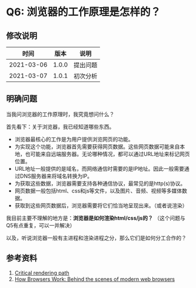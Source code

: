 # Q6: 浏览器的工作原理是怎样的？

## 修改说明

| 时间 | 版本 | 说明 |
| ---- | ---- | ---- |
| 2021-03-06 | 1.0.0 | 提出问题 |
| 2021-03-07 | 1.0.1 | 初次分析 |

## 明确问题

当我问浏览器的工作原理时，我究竟想问什么？

首先看下：关于浏览器，我已经知道哪些东西。

- 浏览器最核心的工作是为用户提供浏览网页的功能。
- 为实现这个功能，浏览器首先需要获得网页数据。这些网页数据可能来自本地，也可能来自远端服务器。无论哪种情况，都可以通过URL地址来标记网页位置。
- URL地址一般提供的是域名，而网络通信时需要的是IP地址。因此一般需要通过DNS服务器来将域名转换为IP。
- 为获取这些数据，浏览器需要支持各种通信协议，最常见的是http(s)协议。
- 网页数据一般包括html、css和js等文件，以及图片、音频、视频等多媒体数据。
- 获取到这些网页数据后，浏览器需要将它们恰当地呈现出来。（或者说渲染）

我目前主要不理解的地方是：**浏览器是如何渲染html/css/js的？** （这个问题与Q5有点重复，可以一并解决）

以及，听说浏览器一般有主进程和渲染进程之分，那么它们是如何分工合作的？

## 参考资料

1. [Critical rendering path](https://developer.mozilla.org/en-US/docs/Web/Performance/Critical_rendering_path)
2. [How Browsers Work: Behind the scenes of modern web browsers](https://www.html5rocks.com/en/tutorials/internals/howbrowserswork/)

